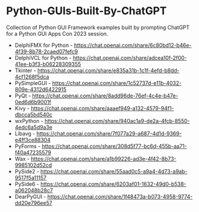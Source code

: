 # Python-GUIs-Built-By-ChatGPT
Collection of Python GUI Framework examples built by prompting ChatGPT for a Python GUI Apps Con 2023 session.

* DelphiFMX for Python - https://chat.openai.com/share/6c80bd12-b46e-4f39-8b78-2caed07fefc9
* DelphiVCL for Python - https://chat.openai.com/share/adcea10f-2f00-41ee-b3f3-b06228309355
* Tkinter - https://chat.openai.com/share/e835a31b-1c1f-4efd-b8dd-4cf1268f5dca
* PySimpleGUI - https://chat.openai.com/share/1c52737d-e11b-4032-809e-4312d6422915
* PyQt - https://chat.openai.com/share/8add96de-76ef-4c4e-b47e-0ed6d6b9001f
* Kivy - https://chat.openai.com/share/aaaef949-a132-4579-94f1-dbcca5bd540c
* wxPython - https://chat.openai.com/share/940ac1a9-de2a-4fcb-8550-4edc6a5d9a3e
* Libavg - https://chat.openai.com/share/7f077a29-a687-4d1d-9369-e4ff3ce88304
* PyForms - https://chat.openai.com/share/308d5f77-bc6d-455b-aa71-f40a47235579
* Wax - https://chat.openai.com/share/a1b99226-ad3e-4f42-8b73-9985102d52cd
* PySide2 - https://chat.openai.com/share/55aad0c5-a9a4-4d73-a9ab-9517f5a11157
* PySide6 - https://chat.openai.com/share/6203af01-1632-49d0-b538-a062048b28c7
* DearPyGUI - https://chat.openai.com/share/1f48473a-b073-4958-9774-dd20e796ee57
